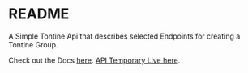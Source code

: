 # README

A Simple Tontine Api that describes selected Endpoints for creating a Tontine Group.

Check out the Docs [here](https://documenter.getpostman.com/view/1824322/RWMJoRg4).
[API Temporary Live here](https://tontine-rails.herokuapp.com).